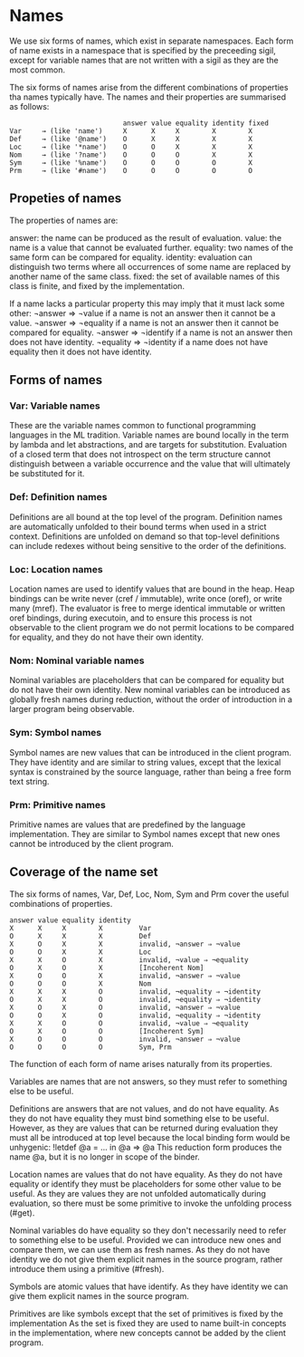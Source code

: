 
# Names
We use six forms of names, which exist in separate namespaces.
Each form of name exists in a namespace that is specified by the preceeding
sigil, except for variable names that are not written with a sigil as they are
the most common.

The six forms of names arise from the different combinations of properties tha
names typically have. The names and their properties are summarised as follows:

```
                            answer value equality identity fixed
Var     → (like 'name')     X      X     X        X        X
Def     → (like '@name')    O      X     X        X        X
Loc     → (like '*name')    O      O     X        X        X
Nom     → (like '?name')    O      O     O        X        X
Sym     → (like '%name')    O      O     O        O        X
Prm     → (like '#name')    O      O     O        O        O
```

## Propeties of names
The properties of names are:

answer:   the name can be produced as the result of evaluation.
value:    the name is a value that cannot be evaluated further.
equality: two names of the same form can be compared for equality.
identity: evaluation can distinguish two terms where all occurrences of
          some name are replaced by another name of the same class.
fixed:    the set of available names of this class is finite,
          and fixed by the implementation.

If a name lacks a particular property this may imply that it must lack some other:
 ¬answer   ⇒ ¬value     if a name is not an answer then it cannot be a value.
 ¬answer   ⇒ ¬equality  if a name is not an answer then it cannot be compared for equality.
 ¬answer   ⇒ ¬identify  if a name is not an answer then does not have identity.
 ¬equality ⇒ ¬identity  if a name does not have equality then it does not have identity.


## Forms of names

### Var: Variable names
These are the variable names common to functional programming languages in the ML tradition.
Variable names are bound locally in the term by lambda and let abstractions, and are targets
for substitution. Evaluation of a closed term that does not introspect on the term structure
cannot distinguish between a variable occurrence and the value that will ultimately be
substituted for it.


### Def: Definition names
Definitions are all bound at the top level of the program. Definition names are automatically
unfolded to their bound terms when used in a strict context. Definitions are unfolded on demand
so that top-level definitions can include redexes without being sensitive to the order of
the definitions.


### Loc: Location names
Location names are used to identify values that are bound in the heap. Heap bindings
can be write never (cref / immutable), write once (oref), or write many (mref).
The evaluator is free to merge identical immutable or written oref bindings, during
executoin, and to ensure this process is not observable to the client program we do
not permit locations to be compared for equality, and they do not have their own
identity.


### Nom: Nominal variable names
Nominal variables are placeholders that can be compared for equality but do not have
their own identity. New nominal variables can be introduced as globally fresh names
during reduction, without the order of introduction in a larger program being observable.


### Sym: Symbol names
Symbol names are new values that can be introduced in the client program. They have
identity and are similar to string values, except that the lexical syntax is constrained
by the source language, rather than being a free form text string.


### Prm: Primitive names
Primitive names are values that are predefined by the language implementation. They are
similar to Symbol names except that new ones cannot be introduced by the client program.


## Coverage of the name set

The six forms of names, Var, Def, Loc, Nom, Sym and Prm cover the useful combinations
of properties.

```
answer value equality identity
X      X     X        X         Var
O      X     X        X         Def
X      O     X        X         invalid, ¬answer ⇒ ¬value
O      O     X        X         Loc
X      X     O        X         invalid, ¬value ⇒ ¬equality
O      X     O        X         [Incoherent Nom]
X      O     O        X         invalid, ¬answer ⇒ ¬value
O      O     O        X         Nom
X      X     X        O         invalid, ¬equality ⇒ ¬identity
O      X     X        O         invalid, ¬equality ⇒ ¬identity
X      O     X        O         invalid, ¬answer ⇒ ¬value
O      O     X        O         invalid, ¬equality ⇒ ¬identity
X      X     O        O         invalid, ¬value ⇒ ¬equality
O      X     O        O         [Incoherent Sym]
X      O     O        O         invalid, ¬answer ⇒ ¬value
O      O     O        O         Sym, Prm
```

The function of each form of name arises naturally from its properties.

Variables are names that are not answers, so they must refer to something else to be useful.

Definitions are answers that are not values, and do not have equality. As they do not
have equality they must bind something else to be useful. However, as they are values
that can be returned during evaluation they must all be introduced at top level because
the local binding form would be unhygenic: !letdef @a = ... in @a ⇒ @a
This reduction form produces the name @a, but it is no longer in scope of the binder.

Location names are values that do not have equality. As they do not have equality
or identify they must be placeholders for some other value to be useful. As they are
values they are not unfolded automatically during evaluation, so there must be some
primitive to invoke the unfolding process (#get).

Nominal variables do have equality so they don't necessarily need to refer to something
else to be useful. Provided we can introduce new ones and compare them, we can use
them as fresh names. As they do not have identity we do not give them explicit names
in the source program, rather introduce them using a primitive (#fresh).

Symbols are atomic values that have identify. As they have identity we can give
them explicit names in the source program.

Primitives are like symbols except that the set of primitives is fixed by the implementation
As the set is fixed they are used to name built-in concepts in the implementation,
where new concepts cannot be added by the client program.
